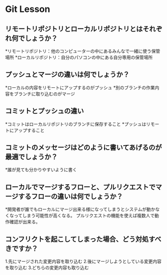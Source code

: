 # Git Lesson

## リモートリポジトリとローカルリポジトリとはそれぞれ何でしょうか？
*リモートリポジトリ：他のコンピューターの中にあるみんなで一緒に使う保管場所
*ローカルリポジトリ：自分のパソコンの中にある自分専用の保管場所

## プッシュとマージの違いは何でしょうか？
*ローカルの内容をリモートにアップするのがプッシュ
*別のブランチの作業内容をブランチに取り込むのがマージ

## コミットとプッシュの違い
*コミットはローカルリポジトリのブランチに保存すること
*プッシュはリモートにアップすること



## コミットのメッセージはどのように書いてあげるのが最適でしょうか？
*誰が見ても分かりやすいように書く


## ローカルでマージするフローと、プルリクエストでマージするフローの違いは何でしょうか？
*開発者が誰でもローカルにマージ出来る様になってしまうとシステムが動かなくなってしまう可能性が高くなる。
プルリクエストの機能を使えば複数人で動作確認が出来る。


## コンフリクトを起こしてしまった場合、どう対処すべきですか？
1.先にマージされた変更内容を取り込む
2.後にマージしようとしている変更内容を取り込む
3.どちらの変更内容も取り込む
